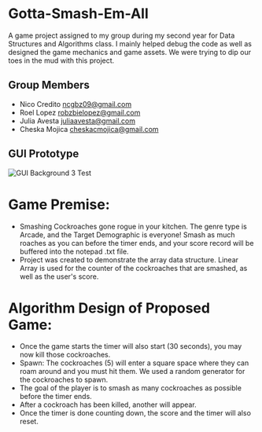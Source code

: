 # Gotta-Smash-Em-All
A game project assigned to my group during my second year for Data Structures and Algorithms class. I mainly helped debug the code as well as designed the game mechanics and game assets. We were trying to dip our toes in the mud with this project.

## Group Members
- Nico Credito ncgbz09@gmail.com
- Roel Lopez robzbielopez@gmail.com
- Julia Avesta juliaavesta@gmail.com
- Cheska Mojica cheskacmojica@gmail.com

## GUI Prototype
![GUI Background 3 Test](https://user-images.githubusercontent.com/80932211/133786572-0bdfb298-61c7-49d6-a632-e699a6fbb9b3.png)
# Game Premise: 
- Smashing Cockroaches gone rogue in your kitchen. The genre type is Arcade, and the Target Demographic is everyone! Smash as much roaches as you can before the timer ends, and your score record will be buffered into the notepad .txt file.
- Project was created to demonstrate the array data structure. Linear Array is used for the counter of the cockroaches that are smashed, as well as the user's score.

# Algorithm Design of Proposed Game:
- Once the game starts the timer will also start (30 seconds), you may now kill those cockroaches.
 - Spawn: The cockroaches (5) will enter a square space where they can roam around and you must hit them. We used a random generator for the cockroaches to spawn.
 - The goal of the player is to smash as many cockroaches as possible before the timer ends.
 - After a cockroach has been killed, another will appear.
- Once the timer is done counting down, the score and the timer will also reset.
